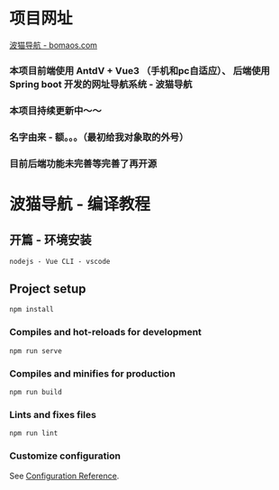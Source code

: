 # 项目网址
[波猫导航 - bomaos.com]([https://cli.vuejs.org/config/](https://bomaos.com))

### 本项目前端使用 AntdV + Vue3 （手机和pc自适应）、 后端使用Spring boot 开发的网址导航系统 - 波猫导航
### 本项目持续更新中～～

### 名字由来 - 额。。。（最初给我对象取的外号）
### 目前后端功能未完善等完善了再开源

# 波猫导航 - 编译教程

## 开篇 - 环境安装
```
nodejs - Vue CLI - vscode
```

## Project setup
```
npm install
```

### Compiles and hot-reloads for development
```
npm run serve
```

### Compiles and minifies for production
```
npm run build
```

### Lints and fixes files
```
npm run lint
```

### Customize configuration
See [Configuration Reference](https://cli.vuejs.org/config/).
